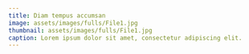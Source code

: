 ```yaml
---
title: Diam tempus accumsan
image: assets/images/fulls/File1.jpg
thumbnail: assets/images/fulls/File1.jpg
caption: Lorem ipsum dolor sit amet, consectetur adipiscing elit.
---
```

